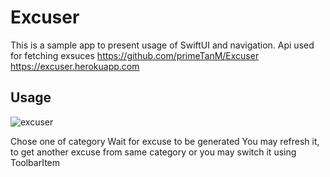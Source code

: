 # Excuser

This is a sample app to present usage of SwiftUI and navigation.
Api used for fetching exsuces
https://github.com/primeTanM/Excuser
https://excuser.herokuapp.com

## Usage
![excuser](https://user-images.githubusercontent.com/18267785/197973903-ae19b9ef-cc4d-4053-9925-0505594bbe1d.gif)

Chose one of category
Wait for excuse to be generated
You may refresh it, to get another excuse from same category
or you may switch it using ToolbarItem
